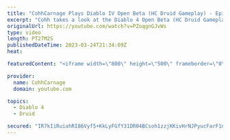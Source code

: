 ```yaml
---
title: "CohhCarnage Plays Diablo IV Open Beta (HC Druid Gameplay) - Episode 2"
excerpt: "Cohh takes a look at the Diablo 4 Open Beta (HC Druid Gameplay) to see what it has to offer. - Watch live at ..."
originalUrl: https://youtube.com/watch?v=PZoqgnGJvWs
type: video
length: PT27M2S
publishedDateTime: 2023-03-24T21:34:09Z
heat: 

featuredContent: "<iframe width=\"800\" height=\"500\" frameborder=\"0\" src=\"https://www.youtube.com/embed/PZoqgnGJvWs\" allow=\"accelerometer; autoplay; encrypted-media; gyroscope; picture-in-picture\" allowfullscreen></iframe>"

provider:
  name: CohhCarnage
  domain: youtube.com

topics:
  - Diablo 4
  - Druid

secured: "IR7kIiRuiahRI86Vyf5+KkLyFGfY31DR04BCsoh1zzjKKivHrNJPyucFarF1nyngqBWCjyuocXT9KOVaowIiQtohYxY6kmydL1M0hDDWyBlF9l8kg+sBKx2WlFST240EXDKdA69eZinCuH4IxMlKvLd7D7gkrDPagtM90IZbTynI5YXa90hqAGTRtCWXI+l75QwY5Hps8SAZ9ykvz1pCvPomAs7CmkoyoBw5x/vjvxzqbPGnHiigcDqICbpBiGhAuDezlOsbbsm2LWzOQDCF+g+zorXee2ZBUaSl7ZQ/zkH9K3cenZDxOkQV8HxB+CjvwdR6Xqm5jtdw6TlSP3f/KuhtaiQvkLoXiD12CLPltq1eQ82WoCnZyO1U/XUKJUkOXEKVpe9MwUANzsaYOITGoQ==;2RU9G79/1tlD7S9XosGDDA=="
---
```



